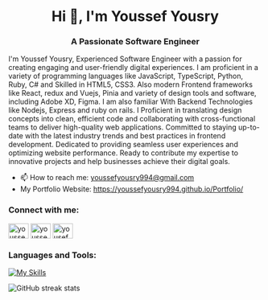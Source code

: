 <h1 align="center">Hi 👋, I'm Youssef Yousry</h1>
<h3 align="center">A Passionate Software Engineer</h3>

I'm Youssef Yousry, Experienced Software Engineer with a passion for creating engaging and user-friendly digital experiences. I am proficient in a variety of programming languages like JavaScript, TypeScript, Python, Ruby, C# and Skilled in HTML5, CSS3. Also modern Frontend frameworks like React, redux and Vuejs, Pinia and variety of design tools and software, including Adobe XD, Figma. I am also familiar With Backend Technologies like Nodejs, Express and ruby on rails. I
Proficient in translating design concepts into clean, efficient code and collaborating with cross-functional teams to deliver high-quality web applications. Committed to staying up-to-date with the latest industry trends and best practices in frontend development. Dedicated to providing seamless user experiences and optimizing website performance. Ready to contribute my expertise to innovative projects and help businesses achieve their digital goals.

- 📫 How to reach me: youssefyousry994@gmail.com
- My Portfolio Website: https://youssefyousry994.github.io/Portfolio/

<h3 align="left">Connect with me:</h3>
<p align="left">
<a href="https://linkedin.com/in/youssefyousry94" target="blank"><img align="center" src="https://raw.githubusercontent.com/rahuldkjain/github-profile-readme-generator/master/src/images/icons/Social/linked-in-alt.svg" alt="youssefyousry94" height="30" width="40" /></a>
<a href="https://fb.com/youssef.yousry.94" target="blank"><img align="center" src="https://raw.githubusercontent.com/rahuldkjain/github-profile-readme-generator/master/src/images/icons/Social/facebook.svg" alt="youssef.yousry.94" height="30" width="40" /></a>
<a href="https://instagram.com/yousef_yousry94" target="blank"><img align="center" src="https://raw.githubusercontent.com/rahuldkjain/github-profile-readme-generator/master/src/images/icons/Social/instagram.svg" alt="yousef_yousry94" height="30" width="40" /></a>
</p>


<h3 align="left">Languages and Tools:</h3>

[![My Skills](https://skillicons.dev/icons?i=redux,react,ts,js,python,ruby,rails,bash,powershell,jenkins,linux,git,docker,cs,html,css,scss,bootstrap,tailwindcss,webpack,vite,vscode,figma,nodejs,express,mongodb)](https://skillicons.dev)

![GitHub streak stats](https://streak-stats.demolab.com/?user=YoussefYousry994)  

